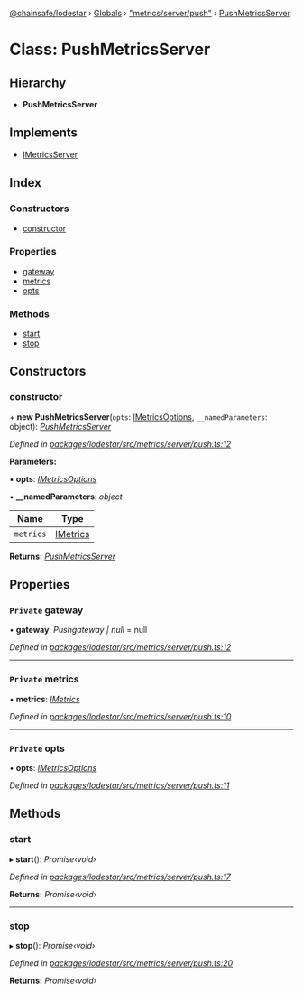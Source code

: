 [@chainsafe/lodestar](../README.md) › [Globals](../globals.md) › ["metrics/server/push"](../modules/_metrics_server_push_.md) › [PushMetricsServer](_metrics_server_push_.pushmetricsserver.md)

# Class: PushMetricsServer

## Hierarchy

* **PushMetricsServer**

## Implements

* [IMetricsServer](../interfaces/_metrics_interface_.imetricsserver.md)

## Index

### Constructors

* [constructor](_metrics_server_push_.pushmetricsserver.md#constructor)

### Properties

* [gateway](_metrics_server_push_.pushmetricsserver.md#private-gateway)
* [metrics](_metrics_server_push_.pushmetricsserver.md#private-metrics)
* [opts](_metrics_server_push_.pushmetricsserver.md#private-opts)

### Methods

* [start](_metrics_server_push_.pushmetricsserver.md#start)
* [stop](_metrics_server_push_.pushmetricsserver.md#stop)

## Constructors

###  constructor

\+ **new PushMetricsServer**(`opts`: [IMetricsOptions](../interfaces/_metrics_options_.imetricsoptions.md), `__namedParameters`: object): *[PushMetricsServer](_metrics_server_push_.pushmetricsserver.md)*

*Defined in [packages/lodestar/src/metrics/server/push.ts:12](https://github.com/ChainSafe/lodestar/blob/a7b4c5ad0/packages/lodestar/src/metrics/server/push.ts#L12)*

**Parameters:**

▪ **opts**: *[IMetricsOptions](../interfaces/_metrics_options_.imetricsoptions.md)*

▪ **__namedParameters**: *object*

Name | Type |
------ | ------ |
`metrics` | [IMetrics](../interfaces/_metrics_interface_.imetrics.md) |

**Returns:** *[PushMetricsServer](_metrics_server_push_.pushmetricsserver.md)*

## Properties

### `Private` gateway

• **gateway**: *Pushgateway | null* = null

*Defined in [packages/lodestar/src/metrics/server/push.ts:12](https://github.com/ChainSafe/lodestar/blob/a7b4c5ad0/packages/lodestar/src/metrics/server/push.ts#L12)*

___

### `Private` metrics

• **metrics**: *[IMetrics](../interfaces/_metrics_interface_.imetrics.md)*

*Defined in [packages/lodestar/src/metrics/server/push.ts:10](https://github.com/ChainSafe/lodestar/blob/a7b4c5ad0/packages/lodestar/src/metrics/server/push.ts#L10)*

___

### `Private` opts

• **opts**: *[IMetricsOptions](../interfaces/_metrics_options_.imetricsoptions.md)*

*Defined in [packages/lodestar/src/metrics/server/push.ts:11](https://github.com/ChainSafe/lodestar/blob/a7b4c5ad0/packages/lodestar/src/metrics/server/push.ts#L11)*

## Methods

###  start

▸ **start**(): *Promise‹void›*

*Defined in [packages/lodestar/src/metrics/server/push.ts:17](https://github.com/ChainSafe/lodestar/blob/a7b4c5ad0/packages/lodestar/src/metrics/server/push.ts#L17)*

**Returns:** *Promise‹void›*

___

###  stop

▸ **stop**(): *Promise‹void›*

*Defined in [packages/lodestar/src/metrics/server/push.ts:20](https://github.com/ChainSafe/lodestar/blob/a7b4c5ad0/packages/lodestar/src/metrics/server/push.ts#L20)*

**Returns:** *Promise‹void›*
